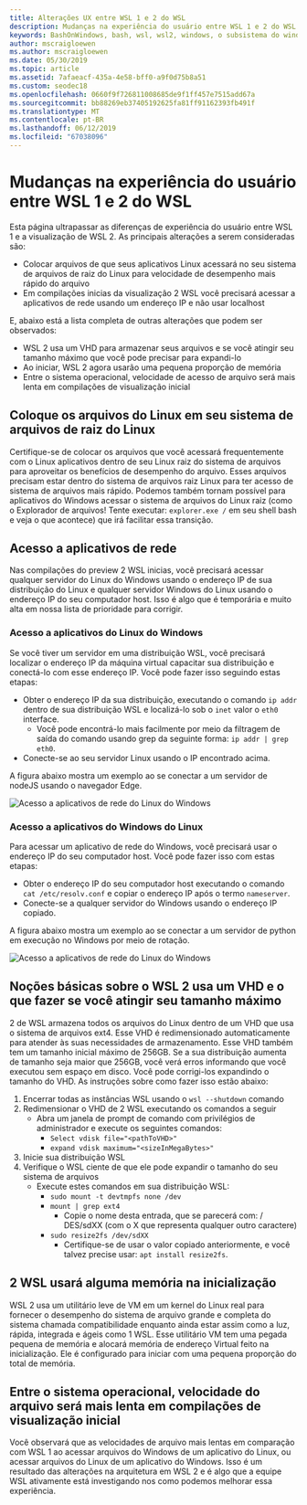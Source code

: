 ```yaml
---
title: Alterações UX entre WSL 1 e 2 do WSL
description: Mudanças na experiência do usuário entre WSL 1 e 2 do WSL
keywords: BashOnWindows, bash, wsl, wsl2, windows, o subsistema do windows para linux, windowssubsystem, ubuntu, debian, suse, windows 10
author: mscraigloewen
ms.author: mscraigloewen
ms.date: 05/30/2019
ms.topic: article
ms.assetid: 7afaeacf-435a-4e58-bff0-a9f0d75b8a51
ms.custom: seodec18
ms.openlocfilehash: 0660f9f726811008685de9f1ff457e7515add67a
ms.sourcegitcommit: bb88269eb37405192625fa81ff91162393fb491f
ms.translationtype: MT
ms.contentlocale: pt-BR
ms.lasthandoff: 06/12/2019
ms.locfileid: "67038096"
---
```

# <a name="user-experience-changes-between-wsl-1-and-wsl-2"></a>Mudanças na experiência do usuário entre WSL 1 e 2 do WSL

Esta página ultrapassar as diferenças de experiência do usuário entre WSL 1 e a visualização de WSL 2. As principais alterações a serem consideradas são:

- Colocar arquivos de que seus aplicativos Linux acessará no seu sistema de arquivos de raiz do Linux para velocidade de desempenho mais rápido do arquivo
- Em compilações inicias da visualização 2 WSL você precisará acessar a aplicativos de rede usando um endereço IP e não usar localhost

E, abaixo está a lista completa de outras alterações que podem ser observados:

- WSL 2 usa um VHD para armazenar seus arquivos e se você atingir seu tamanho máximo que você pode precisar para expandi-lo
- Ao iniciar, WSL 2 agora usarão uma pequena proporção de memória
- Entre o sistema operacional, velocidade de acesso de arquivo será mais lenta em compilações de visualização inicial

## <a name="place-your-linux-files-in-your-linux-root-file-system"></a>Coloque os arquivos do Linux em seu sistema de arquivos de raiz do Linux
Certifique-se de colocar os arquivos que você acessará frequentemente com o Linux aplicativos dentro de seu Linux raiz do sistema de arquivos para aproveitar os benefícios de desempenho do arquivo. Esses arquivos precisam estar dentro do sistema de arquivos raiz Linux para ter acesso de sistema de arquivos mais rápido. Podemos também tornam possível para aplicativos do Windows acessar o sistema de arquivos do Linux raiz (como o Explorador de arquivos! Tente executar: `explorer.exe /` em seu shell bash e veja o que acontece) que irá facilitar essa transição. 

## <a name="accessing-network-applications"></a>Acesso a aplicativos de rede
Nas compilações do preview 2 WSL inicias, você precisará acessar qualquer servidor do Linux do Windows usando o endereço IP de sua distribuição do Linux e qualquer servidor Windows do Linux usando o endereço IP do seu computador host. Isso é algo que é temporária e muito alta em nossa lista de prioridade para corrigir.

### <a name="accessing-linux-applications-from-windows"></a>Acesso a aplicativos do Linux do Windows
Se você tiver um servidor em uma distribuição WSL, você precisará localizar o endereço IP da máquina virtual capacitar sua distribuição e conectá-lo com esse endereço IP. Você pode fazer isso seguindo estas etapas:

- Obter o endereço IP da sua distribuição, executando o comando `ip addr` dentro de sua distribuição WSL e localizá-lo sob o `inet` valor o `eth0` interface.
   - Você pode encontrá-lo mais facilmente por meio da filtragem de saída do comando usando grep da seguinte forma: `ip addr | grep eth0`.
- Conecte-se ao seu servidor Linux usando o IP encontrado acima.

A figura abaixo mostra um exemplo ao se conectar a um servidor de nodeJS usando o navegador Edge.

![Acesso a aplicativos de rede do Linux do Windows](media/wsl2-network-w2l.jpg)

### <a name="accessing-windows-applications-from-linux"></a>Acesso a aplicativos do Windows do Linux
Para acessar um aplicativo de rede do Windows, você precisará usar o endereço IP do seu computador host. Você pode fazer isso com estas etapas:

- Obter o endereço IP do seu computador host executando o comando `cat /etc/resolv.conf` e copiar o endereço IP após o termo `nameserver`. 
- Conecte-se a qualquer servidor do Windows usando o endereço IP copiado.

A figura abaixo mostra um exemplo ao se conectar a um servidor de python em execução no Windows por meio de rotação. 

![Acesso a aplicativos de rede do Linux do Windows](media/wsl2-network-l2w.png)

## <a name="understanding-wsl-2-uses-a-vhd-and-what-to-do-if-you-reach-its-max-size"></a>Noções básicas sobre o WSL 2 usa um VHD e o que fazer se você atingir seu tamanho máximo
2 de WSL armazena todos os arquivos do Linux dentro de um VHD que usa o sistema de arquivos ext4. Esse VHD é redimensionado automaticamente para atender às suas necessidades de armazenamento. Esse VHD também tem um tamanho inicial máximo de 256GB. Se a sua distribuição aumenta de tamanho seja maior que 256GB, você verá erros informando que você executou sem espaço em disco. Você pode corrigi-los expandindo o tamanho do VHD. As instruções sobre como fazer isso estão abaixo:

1. Encerrar todas as instâncias WSL usando o `wsl --shutdown` comando
2. Redimensionar o VHD de 2 WSL executando os comandos a seguir
   - Abra um janela de prompt de comando com privilégios de administrador e execute os seguintes comandos:
      - `Select vdisk file="<pathToVHD>"`
      - `expand vdisk maximum="<sizeInMegaBytes>"`
3. Inicie sua distribuição WSL
4. Verifique o WSL ciente de que ele pode expandir o tamanho do seu sistema de arquivos
   - Execute estes comandos em sua distribuição WSL:
      - `sudo mount -t devtmpfs none /dev`
      - `mount | grep ext4`
         - Copie o nome desta entrada, que se parecerá com: / DES/sdXX (com o X que representa qualquer outro caractere)
      - `sudo resize2fs /dev/sdXX`
         - Certifique-se de usar o valor copiado anteriormente, e você talvez precise usar: `apt install resize2fs`.

## <a name="wsl-2-will-use-some-memory-on-startup"></a>2 WSL usará alguma memória na inicialização
WSL 2 usa um utilitário leve de VM em um kernel do Linux real para fornecer o desempenho do sistema de arquivo grande e completa do sistema chamada compatibilidade enquanto ainda estar assim como a luz, rápida, integrada e ágeis como 1 WSL. Esse utilitário VM tem uma pegada pequena de memória e alocará memória de endereço Virtual feito na inicialização. Ele é configurado para iniciar com uma pequena proporção do total de memória.

## <a name="cross-os-file-speed-will-be-slower-in-initial-preview-builds"></a>Entre o sistema operacional, velocidade do arquivo será mais lenta em compilações de visualização inicial
Você observará que as velocidades de arquivo mais lentas em comparação com WSL 1 ao acessar arquivos do Windows de um aplicativo do Linux, ou acessar arquivos do Linux de um aplicativo do Windows. Isso é um resultado das alterações na arquitetura em WSL 2 e é algo que a equipe WSL ativamente está investigando nos como podemos melhorar essa experiência.